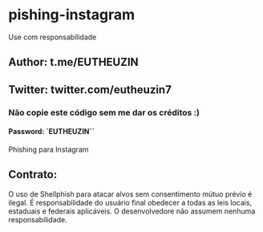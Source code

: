 # pishing-instagram
Use com responsabilidade
## Author: t.me/EUTHEUZIN
## Twitter: twitter.com/eutheuzin7
### Não copie este código sem me dar os créditos :) 

#### Password: `EUTHEUZIN``
Phishing para Instagram

## Contrato:

O uso de Shellphish para atacar alvos sem consentimento mútuo prévio é ilegal. É responsabilidade do usuário final obedecer a todas as leis locais, estaduais e federais aplicáveis. O desenvolvedore não assumem nenhuma responsabilidade.
